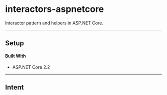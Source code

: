 # interactors-aspnetcore

Interactor pattern and helpers in ASP.NET Core.

---

## Setup

#### Built With

- ASP.NET Core 2.2

---

## Intent


